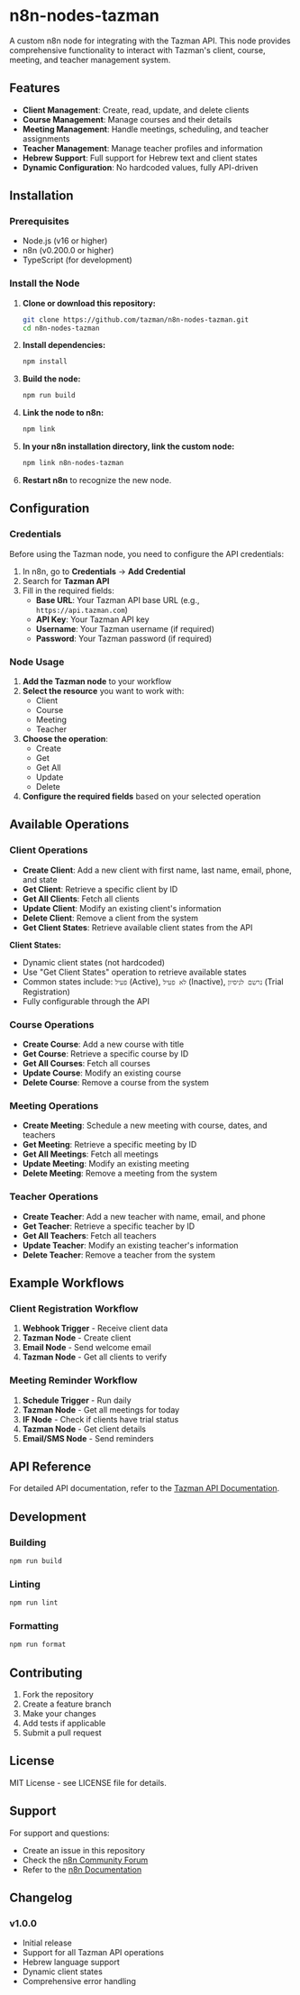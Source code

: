 # n8n-nodes-tazman

A custom n8n node for integrating with the Tazman API. This node provides comprehensive functionality to interact with Tazman's client, course, meeting, and teacher management system.

## Features

- **Client Management**: Create, read, update, and delete clients
- **Course Management**: Manage courses and their details
- **Meeting Management**: Handle meetings, scheduling, and teacher assignments
- **Teacher Management**: Manage teacher profiles and information
- **Hebrew Support**: Full support for Hebrew text and client states
- **Dynamic Configuration**: No hardcoded values, fully API-driven

## Installation

### Prerequisites

- Node.js (v16 or higher)
- n8n (v0.200.0 or higher)
- TypeScript (for development)

### Install the Node

1. **Clone or download this repository:**
   ```bash
   git clone https://github.com/tazman/n8n-nodes-tazman.git
   cd n8n-nodes-tazman
   ```

2. **Install dependencies:**
   ```bash
   npm install
   ```

3. **Build the node:**
   ```bash
   npm run build
   ```

4. **Link the node to n8n:**
   ```bash
   npm link
   ```

5. **In your n8n installation directory, link the custom node:**
   ```bash
   npm link n8n-nodes-tazman
   ```

6. **Restart n8n** to recognize the new node.

## Configuration

### Credentials

Before using the Tazman node, you need to configure the API credentials:

1. In n8n, go to **Credentials** → **Add Credential**
2. Search for **Tazman API**
3. Fill in the required fields:
   - **Base URL**: Your Tazman API base URL (e.g., `https://api.tazman.com`)
   - **API Key**: Your Tazman API key
   - **Username**: Your Tazman username (if required)
   - **Password**: Your Tazman password (if required)

### Node Usage

1. **Add the Tazman node** to your workflow
2. **Select the resource** you want to work with:
   - Client
   - Course
   - Meeting
   - Teacher
3. **Choose the operation**:
   - Create
   - Get
   - Get All
   - Update
   - Delete
4. **Configure the required fields** based on your selected operation

## Available Operations

### Client Operations

- **Create Client**: Add a new client with first name, last name, email, phone, and state
- **Get Client**: Retrieve a specific client by ID
- **Get All Clients**: Fetch all clients
- **Update Client**: Modify an existing client's information
- **Delete Client**: Remove a client from the system
- **Get Client States**: Retrieve available client states from the API

**Client States:**
- Dynamic client states (not hardcoded)
- Use "Get Client States" operation to retrieve available states
- Common states include: `פעיל` (Active), `לא פעיל` (Inactive), `נרשם לניסיון` (Trial Registration)
- Fully configurable through the API

### Course Operations

- **Create Course**: Add a new course with title
- **Get Course**: Retrieve a specific course by ID
- **Get All Courses**: Fetch all courses
- **Update Course**: Modify an existing course
- **Delete Course**: Remove a course from the system

### Meeting Operations

- **Create Meeting**: Schedule a new meeting with course, dates, and teachers
- **Get Meeting**: Retrieve a specific meeting by ID
- **Get All Meetings**: Fetch all meetings
- **Update Meeting**: Modify an existing meeting
- **Delete Meeting**: Remove a meeting from the system

### Teacher Operations

- **Create Teacher**: Add a new teacher with name, email, and phone
- **Get Teacher**: Retrieve a specific teacher by ID
- **Get All Teachers**: Fetch all teachers
- **Update Teacher**: Modify an existing teacher's information
- **Delete Teacher**: Remove a teacher from the system

## Example Workflows

### Client Registration Workflow

1. **Webhook Trigger** - Receive client data
2. **Tazman Node** - Create client
3. **Email Node** - Send welcome email
4. **Tazman Node** - Get all clients to verify

### Meeting Reminder Workflow

1. **Schedule Trigger** - Run daily
2. **Tazman Node** - Get all meetings for today
3. **IF Node** - Check if clients have trial status
4. **Tazman Node** - Get client details
5. **Email/SMS Node** - Send reminders

## API Reference

For detailed API documentation, refer to the [Tazman API Documentation](https://documenter.getpostman.com/view/15160070/2sA3kPoPtZ).

## Development

### Building

```bash
npm run build
```

### Linting

```bash
npm run lint
```

### Formatting

```bash
npm run format
```

## Contributing

1. Fork the repository
2. Create a feature branch
3. Make your changes
4. Add tests if applicable
5. Submit a pull request

## License

MIT License - see LICENSE file for details.

## Support

For support and questions:
- Create an issue in this repository
- Check the [n8n Community Forum](https://community.n8n.io/)
- Refer to the [n8n Documentation](https://docs.n8n.io/)

## Changelog

### v1.0.0
- Initial release
- Support for all Tazman API operations
- Hebrew language support
- Dynamic client states
- Comprehensive error handling
